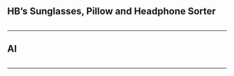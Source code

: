 <html>
<body>
  <h2>HB’s Sunglasses, Pillow and Headphone Sorter</h2>
  <a href="https://editor.p5js.org/21berrha/present/GZwJo7k76">
    <img src="">
  </a>
  <hr>
  <h2>AI</h2>
  <img src="">
  <hr> 
</body>
</html>
